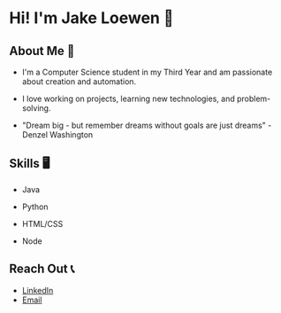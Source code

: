 # Hi! I'm Jake Loewen 🤙

## About Me 💭

- I'm a Computer Science student in my Third Year and am passionate about creation and automation.

- I love working on projects, learning new technologies, and problem-solving.

- "Dream big - but remember dreams without goals are just dreams" - Denzel Washington

## Skills 🖥️

- Java

- Python

- HTML/CSS

- Node

## Reach Out 📞

- [LinkedIn](https://www.linkedin.com/in/jacob-loewen-75b509264/)
- [Email](jakeploewen@gmail.com)
